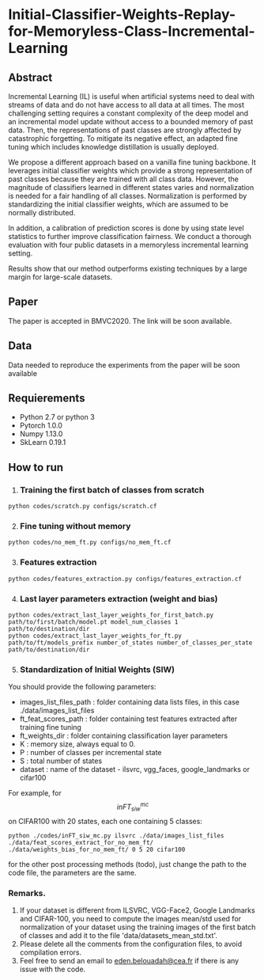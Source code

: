 # Initial-Classifier-Weights-Replay-for-Memoryless-Class-Incremental-Learning
## Abstract
Incremental Learning (IL) is useful when artificial systems need to deal with streams of data and do not have access to all data at all times.
The most challenging setting requires a constant complexity of the deep model and an incremental model update without access to a bounded memory of past data.
Then, the representations of past classes are strongly affected by catastrophic forgetting.
To mitigate its negative effect, an adapted fine tuning which includes knowledge distillation is usually deployed.

We propose a different approach based on a vanilla fine tuning backbone.
It leverages initial classifier weights which provide a strong representation of past classes because they are trained with all class data.
However, the magnitude of classifiers learned in different states varies and normalization is needed for a fair handling of all classes.
Normalization is performed by standardizing the initial classifier weights, which are assumed to be normally distributed.

In addition, a calibration of prediction scores is done by using state level statistics to further improve classification fairness.
We conduct a thorough evaluation with four public datasets in a memoryless incremental learning setting. 

Results show that our method outperforms existing techniques by a large margin for large-scale datasets. 

## Paper
The paper is accepted in BMVC2020. The link will be soon available.

## Data
Data needed to reproduce the experiments from the paper will be soon available

## Requierements
* Python 2.7 or python 3
* Pytorch 1.0.0
* Numpy 1.13.0
* SkLearn 0.19.1


## How to run

1. ### Training the first batch of classes from scratch

```
python codes/scratch.py configs/scratch.cf
```

2. ### Fine tuning without memory

```
python codes/no_mem_ft.py configs/no_mem_ft.cf
```
3. ### Features extraction

```
python codes/features_extraction.py configs/features_extraction.cf
```

4. ### Last layer parameters extraction (weight and bias)

```
python codes/extract_last_layer_weights_for_first_batch.py path/to/first/batch/model.pt model_num_classes 1 path/to/destination/dir
python codes/extract_last_layer_weights_for_ft.py path/to/ft/models_prefix number_of_states number_of_classes_per_state path/to/destination/dir
```


5. ### Standardization of Initial Weights (SIW)
You should provide the following parameters:
* images_list_files_path : folder containing data lists files, in this case ./data/images_list_files
* ft_feat_scores_path : folder containing test features extracted after training fine tuning
* ft_weights_dir : folder containing classification layer parameters
* K : memory size, always equal to 0.
* P : number of classes per incremental state
* S : total number of states
* dataset : name of the dataset - ilsvrc, vgg_faces, google_landmarks or cifar100

For example, for $$inFT_{siw}^{mc}$$ on CIFAR100 with 20 states, each one containing 5 classes:
```
python ./codes/inFT_siw_mc.py ilsvrc ./data/images_list_files ./data/feat_scores_extract_for_no_mem_ft/ ./data/weights_bias_for_no_mem_ft/ 0 5 20 cifar100
```

for the other post processing methods (todo), just change the path to the code file, the parameters are the same. 

### Remarks. 
1. If your dataset is different from ILSVRC, VGG-Face2, Google Landmarks and CIFAR-100, you need to compute the images mean/std used for normalization of your dataset using the training images of the first batch of classes and add it to the file 'data/datasets_mean_std.txt'.
2. Please delete all the comments from the configuration files, to avoid compilation errors. 
3. Feel free to send an email to eden.belouadah@cea.fr if there is any issue with the code.
